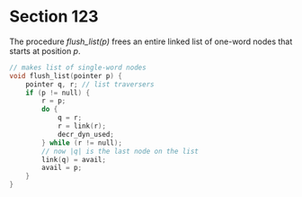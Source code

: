 # Section 123

The procedure *flush_list(p)* frees an entire linked list of one-word nodes that starts at position *p*.

```c datastructures/memory.c
// makes list of single-word nodes
void flush_list(pointer p) {
    pointer q, r; // list traversers
    if (p != null) {
        r = p;
        do {
            q = r;
            r = link(r);
            decr_dyn_used;
        } while (r != null);
        // now |q| is the last node on the list
        link(q) = avail;
        avail = p;
    }
}
```
